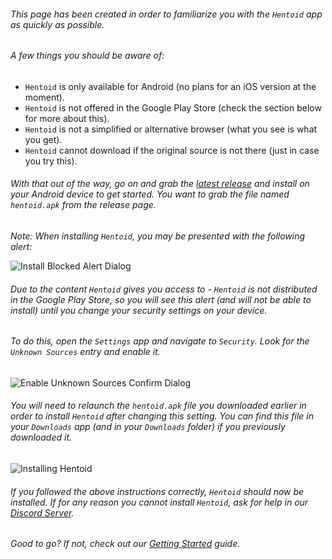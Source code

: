 ###### This page has been created in order to familiarize you with the `Hentoid` app as quickly as possible.

###### A few things you should be aware of:
* `Hentoid` is only available for Android (no plans for an iOS version at the moment).
* `Hentoid` is not offered in the Google Play Store (check the section below for more about this).
* `Hentoid` is not a simplified or alternative browser (what you see is what you get).
* `Hentoid` cannot download if the original source is not there (just in case you try this).

###### With that out of the way, go on and grab the [latest release](../releases/latest) and install on your Android device to get started. You want to grab the file named `hentoid.apk` from the release page.
*Note: When installing `Hentoid`, you may be presented with the following alert:*

![Install Blocked Alert Dialog](https://github.com/avluis/Hentoid-Resources/raw/master/wiki/assets/img/setup/01-setup-unknown-sources-warning.png)

###### Due to the content `Hentoid` gives you access to - `Hentoid` is not distributed in the Google Play Store, so you will see this alert (and will not be able to install) until you change your security settings on your device.
###### To do this, open the `Settings` app and navigate to `Security`. Look for the `Unknown Sources` entry and enable it.

![Enable Unknown Sources Confirm Dialog](https://github.com/avluis/Hentoid-Resources/raw/master/wiki/assets/img/setup/02-setup-enable-unknown-sources-dialog.png)

###### You will need to relaunch the `hentoid.apk` file you downloaded earlier in order to install `Hentoid` after changing this setting. You can find this file in your `Downloads` app (and in your `Downloads` folder) if you previously downloaded it.

![Installing Hentoid](https://github.com/avluis/Hentoid-Resources/raw/master/wiki/assets/img/setup/03-setup-installing-app.png)

###### If you followed the above instructions correctly, `Hentoid` should now be installed. If for any reason you cannot install `Hentoid`, ask for help in our [Discord Server](https://discord.gg/0yFzSPtXehJmFqOM).

###### Good to go? If not, check out our [Getting Started](https://github.com/AVnetWS/Hentoid/wiki/Getting-Started) guide.